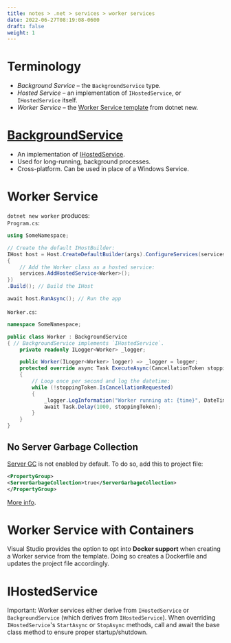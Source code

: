 ```yaml
---
title: notes > .net > services > worker services
date: 2022-06-27T08:19:08-0600
draft: false
weight: 1
---
```


# Terminology
- *Background Service* – the `BackgroundService` type.
- *Hosted Service* – an implementation of `IHostedService`, or `IHostedService` itself.
- *Worker Service* – the [Worker Service template](https://docs.microsoft.com/en-us/dotnet/core/tools/dotnet-new-sdk-templates#web-others) from dotnet new.

# [BackgroundService](https://docs.microsoft.com/en-us/dotnet/api/microsoft.extensions.hosting.backgroundservice)
- An implementation of [IHostedService](https://docs.microsoft.com/en-us/dotnet/api/microsoft.extensions.hosting.ihostedservice).
- Used for long-running, background processes.
- Cross-platform. Can be used in place of a Windows Service.

# Worker Service
`dotnet new worker` produces:  
`Program.cs`:
```cs
using SomeNamespace;

// Create the default IHostBuilder:
IHost host = Host.CreateDefaultBuilder(args).ConfigureServices(services =>
{
    // Add the Worker class as a hosted service:
    services.AddHostedService<Worker>();
})
.Build(); // Build the IHost

await host.RunAsync(); // Run the app
```
`Worker.cs`:
```cs
namespace SomeNamespace;

public class Worker : BackgroundService 
{ // BackgroundService implements `IHostedService`.
    private readonly ILogger<Worker> _logger;

    public Worker(ILogger<Worker> logger) => _logger = logger;
    protected override async Task ExecuteAsync(CancellationToken stoppingToken) 
    {
        // Loop once per second and log the datetime:
        while (!stoppingToken.IsCancellationRequested) 
        {
            _logger.LogInformation("Worker running at: {time}", DateTimeOffset.Now);
            await Task.Delay(1000, stoppingToken);
        }
    }
}
```
## No Server Garbage Collection
[Server GC](https://docs.microsoft.com/en-us/dotnet/standard/garbage-collection/workstation-server-gc#server-gc) is not enabled by default. To do so, add this to project file:
```xml
<PropertyGroup>
<ServerGarbageCollection>true</ServerGarbageCollection>
</PropertyGroup>
```
[More info](https://docs.microsoft.com/en-us/dotnet/core/runtime-config/garbage-collector#workstation-vs-server).

# Worker Service with Containers
Visual Studio provides the option to opt into **Docker support** when creating a Worker service from the template.  Doing so creates a Dockerfile and updates the project file accordingly.

# IHostedService
<o>Important</o>: Worker services either derive from `IHostedService` or `BackgroundService` (which derives from `IHostedService`).  When overriding `IHostedService`'s `StartAsync` or `StopAsync` methods, call and await the base class method to ensure proper startup/shutdown.